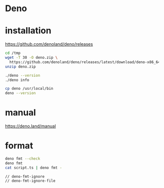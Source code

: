 Deno
====

installation
============
https://github.com/denoland/deno/releases

```bash
cd /tmp
wget -T 30 -O deno.zip \
  https://github.com/denoland/deno/releases/latest/download/deno-x86_64-unknown-linux-gnu.zip
unzip deno.zip

./deno --version
./deno info

cp deno /usr/local/bin
deno --version
```

manual
======
https://deno.land/manual

format
======

```bash
deno fmt --check
deno fmt
cat script.ts | deno fmt -
```

```
// deno-fmt-ignore
// deno-fmt-ignore-file
```
